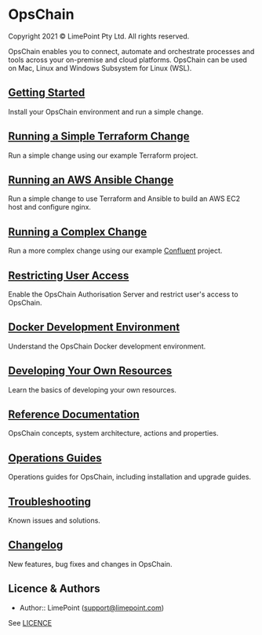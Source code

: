 # OpsChain

Copyright 2021 © LimePoint Pty Ltd. All rights reserved.

OpsChain enables you to connect, automate and orchestrate processes and tools across your on-premise and cloud platforms. OpsChain can be used on Mac, Linux and Windows Subsystem for Linux (WSL).

## [Getting Started](getting_started.md)

Install your OpsChain environment and run a simple change.

## [Running a Simple Terraform Change](running_a_simple_terraform_change.md)

Run a simple change using our example Terraform project.

## [Running an AWS Ansible Change](running_an_aws_ansible_change.md)

Run a simple change to use Terraform and Ansible to build an AWS EC2 host and configure nginx.

## [Running a Complex Change](running_a_complex_change.md)

Run a more complex change using our example [Confluent](https://www.confluent.io) project.

## [Restricting User Access](restricting_user_access.md)

Enable the OpsChain Authorisation Server and restrict user's access to OpsChain.

## [Docker Development Environment](docker_development_environment.md)

Understand the OpsChain Docker development environment.

## [Developing Your Own Resources](developing_resources.md)

Learn the basics of developing your own resources.

## [Reference Documentation](reference/index.md)

OpsChain concepts, system architecture, actions and properties.

## [Operations Guides](operations/)

Operations guides for OpsChain, including installation and upgrade guides.

## [Troubleshooting](troubleshooting.md)

Known issues and solutions.

## [Changelog](../CHANGELOG.md)

New features, bug fixes and changes in OpsChain.

## Licence & Authors
- Author:: LimePoint (support@limepoint.com)

See [LICENCE](../LICENCE)
